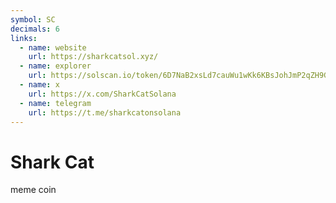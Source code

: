 ```yaml
---
symbol: SC
decimals: 6
links:
  - name: website
    url: https://sharkcatsol.xyz/
  - name: explorer
    url: https://solscan.io/token/6D7NaB2xsLd7cauWu1wKk6KBsJohJmP2qZH9GEfVi5Ui
  - name: x
    url: https://x.com/SharkCatSolana
  - name: telegram
    url: https://t.me/sharkcatonsolana
---
```


# Shark Cat

meme coin
